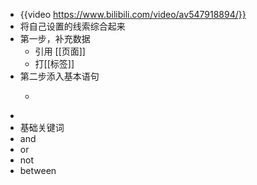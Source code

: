 - {{video https://www.bilibili.com/video/av547918894/}}
- 将自己设置的线索综合起来
- 第一步，补充数据
	- 引用 [[页面]]
	- 打[[标签]]
- 第二步添入基本语句
	- ``````
-
- 基础关键词
- and
- or
- not
- between